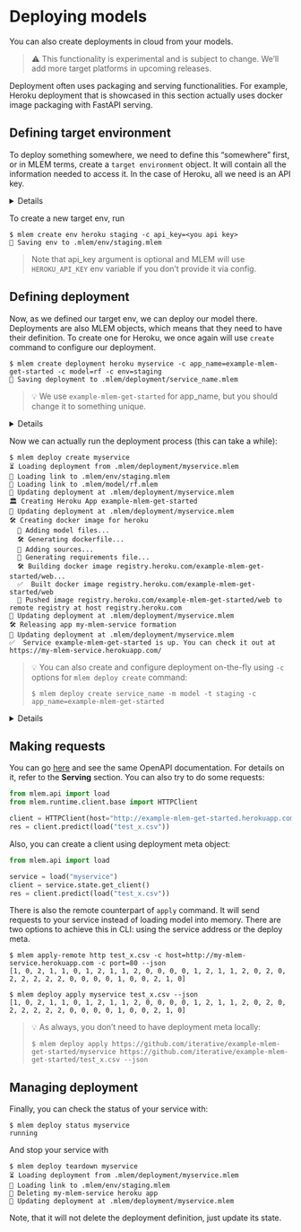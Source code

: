 # Deploying models

You can also create deployments in cloud from your models.

> ⚠️ This functionality is experimental and is subject to change. We’ll add more
> target platforms in upcoming releases.

Deployment often uses packaging and serving functionalities. For example, Heroku
deployment that is showcased in this section actually uses docker image
packaging with FastAPI serving.

## Defining target environment

To deploy something somewhere, we need to define this “somewhere” first, or in
MLEM terms, create a `target environment` object. It will contain all the
information needed to access it. In the case of Heroku, all we need is an API
key.

<details>

### ⚙️How to obtain Heroku API key

- Go to [heroku.com](http://heroku.com)
- Sign up or login with existing account
- Go to account settings by clicking your profile picture on the main page
- Find API Key section and reveal existing one or re-generate it

</details>

To create a new target env, run

```cli
$ mlem create env heroku staging -c api_key=<you api key>
💾 Saving env to .mlem/env/staging.mlem
```

> Note that api_key argument is optional and MLEM will use `HEROKU_API_KEY` env
> variable if you don’t provide it via config.

## Defining deployment

Now, as we defined our target env, we can deploy our model there. Deployments
are also MLEM objects, which means that they need to have their definition. To
create one for Heroku, we once again will use `create` command to configure our
deployment.

```cli
$ mlem create deployment heroku myservice -c app_name=example-mlem-get-started -c model=rf -c env=staging
💾 Saving deployment to .mlem/deployment/service_name.mlem
```

> 💡 We use `example-mlem-get-started` for app_name, but you should change it to
> something unique.

<details>

### ⛳ [Create deployment definition](https://github.com/iterative/example-mlem-get-started/tree/5-deploy-meta)

```cli
$ git add .mlem/env/staging.mlem .mlem/deployment/myservice.mlem
$ git commit -m "Add env and deploy meta"
$ git diff 5-deploy-meta
```

</details>

Now we can actually run the deployment process (this can take a while):

```cli
$ mlem deploy create myservice
⏳️ Loading deployment from .mlem/deployment/myservice.mlem
🔗 Loading link to .mlem/env/staging.mlem
🔗 Loading link to .mlem/model/rf.mlem
💾 Updating deployment at .mlem/deployment/myservice.mlem
🏛 Creating Heroku App example-mlem-get-started
💾 Updating deployment at .mlem/deployment/myservice.mlem
🛠 Creating docker image for heroku
  💼 Adding model files...
  🛠 Generating dockerfile...
  💼 Adding sources...
  💼 Generating requirements file...
  🛠 Building docker image registry.heroku.com/example-mlem-get-started/web...
  ✅  Built docker image registry.heroku.com/example-mlem-get-started/web
  🔼 Pushed image registry.heroku.com/example-mlem-get-started/web to remote registry at host registry.heroku.com
💾 Updating deployment at .mlem/deployment/myservice.mlem
🛠 Releasing app my-mlem-service formation
💾 Updating deployment at .mlem/deployment/myservice.mlem
✅  Service example-mlem-get-started is up. You can check it out at https://my-mlem-service.herokuapp.com/
```

> 💡 You can also create and configure deployment on-the-fly using `-c` options
> for `mlem deploy create` command:
>
> `$ mlem deploy create service_name -m model -t staging -c app_name=example-mlem-get-started`

<details>

### ⛳ [Service deployed](https://github.com/iterative/example-mlem-get-started/tree/8-deploy-create)

```cli
$ git add .mlem/deployment/myservice.mlem
$ git commit -m "Deploy service"
$ git diff 8-deploy-service
```

</details>

## Making requests

You can go [here](http://example-mlem-get-started.herokuapp.com) and see the
same OpenAPI documentation. For details on it, refer to the **Serving** section.
You can also try to do some requests:

```py
from mlem.api import load
from mlem.runtime.client.base import HTTPClient

client = HTTPClient(host="http://example-mlem-get-started.herokuapp.com", port=80)
res = client.predict(load("test_x.csv"))
```

Also, you can create a client using deployment meta object:

```py
from mlem.api import load

service = load("myservice")
client = service.state.get_client()
res = client.predict(load("test_x.csv"))
```

There is also the remote counterpart of `apply` command. It will send requests
to your service instead of loading model into memory. There are two options to
achieve this in CLI: using the service address or the deploy meta.

```cli
$ mlem apply-remote http test_x.csv -c host=http://my-mlem-service.herokuapp.com -c port=80 --json
[1, 0, 2, 1, 1, 0, 1, 2, 1, 1, 2, 0, 0, 0, 0, 1, 2, 1, 1, 2, 0, 2, 0, 2, 2, 2, 2, 2, 0, 0, 0, 0, 1, 0, 0, 2, 1, 0]

$ mlem deploy apply myservice test_x.csv --json
[1, 0, 2, 1, 1, 0, 1, 2, 1, 1, 2, 0, 0, 0, 0, 1, 2, 1, 1, 2, 0, 2, 0, 2, 2, 2, 2, 2, 0, 0, 0, 0, 1, 0, 0, 2, 1, 0]
```

> 💡 As always, you don’t need to have deployment meta locally:
>
> `$ mlem deploy apply https://github.com/iterative/example-mlem-get-started/myservice https://github.com/iterative/example-mlem-get-started/test_x.csv --json`

## Managing deployment

Finally, you can check the status of your service with:

```cli
$ mlem deploy status myservice
running
```

And stop your service with

```cli
$ mlem deploy teardown myservice
⏳️ Loading deployment from .mlem/deployment/myservice.mlem
🔗 Loading link to .mlem/env/staging.mlem
🔻 Deleting my-mlem-service heroku app
💾 Updating deployment at .mlem/deployment/myservice.mlem
```

Note, that it will not delete the deployment definition, just update its state.
